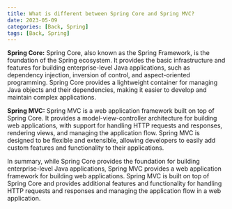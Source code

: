 ```yaml
---
title: What is different between Spring Core and Spring MVC?
date: 2023-05-09
categories: [Back, Spring]
tags: [Back, Spring]
---
```


**Spring Core:** Spring Core, also known as the Spring Framework, is the foundation of the Spring ecosystem. It provides the basic infrastructure and features for building enterprise-level Java applications, such as dependency injection, inversion of control, and aspect-oriented programming. Spring Core provides a lightweight container for managing Java objects and their dependencies, making it easier to develop and maintain complex applications.

**Spring MVC:** Spring MVC is a web application framework built on top of Spring Core. It provides a model-view-controller architecture for building web applications, with support for handling HTTP requests and responses, rendering views, and managing the application flow. Spring MVC is designed to be flexible and extensible, allowing developers to easily add custom features and functionality to their applications.

In summary, while Spring Core provides the foundation for building enterprise-level Java applications, Spring MVC provides a web application framework for building web applications. Spring MVC is built on top of Spring Core and provides additional features and functionality for handling HTTP requests and responses and managing the application flow in a web application.